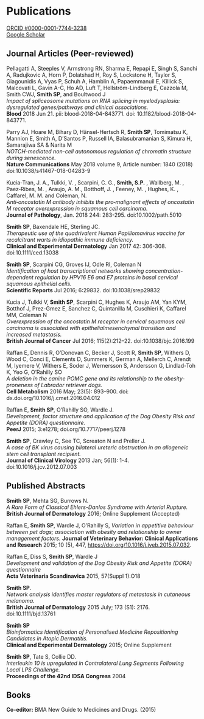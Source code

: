 # Publications

[ORCID #0000-0001-7744-3238](https://orcid.org/0000-0001-7744-3238)<br>
[Google Scholar](https://scholar.google.co.uk/citations?hl=en&user=zhl2S5oAAAAJ)

## Journal Articles (Peer-reviewed) 

Pellagatti A, Steeples V, Armstrong RN, Sharma E, Repapi E, Singh S, Sanchi A, Radujkovic A, Horn P, Dolatshad H, Roy S, Lockstone H, Taylor S, Giagounidis A, Vyas P, Schuh A, Hamblin A, Papaemmanuil E, Killick S, Malcovati L, Gavin A-C, Ho AD, Luft T, Hellström-Lindberg E, Cazzola M, Smith CWJ, **Smith SP**, and Boultwood J <br>
*Impact  of spliceosome mutations on RNA splicing in myelodysplasia: dysregulated genes/pathways and clinical associations.* <br>
**Blood** 2018 Jun 21. pii: blood-2018-04-843771. doi: 10.1182/blood-2018-04-843771. 

Parry AJ, Hoare M, Bihary D, Hänsel-Hertsch R, **Smith SP**, Tomimatsu K, Mannion E, Smith A, D’Santos P, Russell IA, Balasubramanian S, Kimura H, Samarajiwa SA & Narita M <br>
*NOTCH-mediated non-cell autonomous regulation of chromatin structure during senescence.* <br>
**Nature Communications** May 2018 volume 9, Article number: 1840 (2018) doi:10.1038/s41467-018-04283-9

Kucia‐Tran, J. A., Tulkki, V. , Scarpini, C. G., **Smith, S.P.** , Wallberg, M. , Paez‐Ribes, M. , Araujo, A. M., Botthoff, J. , Feeney, M. , Hughes, K. , Caffarel, M. M. and Coleman, N.  <br>
*Anti‐oncostatin M antibody inhibits the pro‐malignant effects of oncostatin M receptor overexpression in squamous cell carcinoma.* <br>
**Journal of Pathology**, Jan. 2018 244: 283-295. doi:10.1002/path.5010

**Smith SP**, Baxendale HE, Sterling JC. <br>
*Therapeutic use of the quadrivalent Human Papillomavirus vaccine for recalcitrant warts in idiopathic immune deficiency.* <br>
**Clinical and Experimental Dermatology** Jan 2017 42: 306-308. doi:10.1111/ced.13038

**Smith SP**, Scarpini CG, Groves IJ, Odle RI, Coleman N <br>
*Identification of host transcriptional networks showing concentration-dependent regulation by HPV16 E6 and E7 proteins in basal cervical squamous epithelial cells.* <br>
**Scientific Reports** Jul 2016; 6:29832. doi:10.1038/srep29832 

Kucia J, Tulkki V, **Smith SP**, Scarpini C, Hughes K, Araujo AM, Yan KYM, Botthof J, Prez-Gmez E, Sanchez C, Quintanilla M, Cuschieri K, Caffarel MM, Coleman N <br>
*Overexpression of the oncostatin M receptor in cervical squamous cell carcinoma is associated with epithelialmesenchymal transition and increased metastasis.* <br>
**British Journal of Cancer** Jul 2016; 115(2):212–22. doi:10.1038/bjc.2016.199 

Raffan E, Dennis R, O’Donovan C, Becker J, Scott R, **Smith SP**, Withers D, Wood C, Conci E, Clements D, Summers K, German A, Mellerch C, Arendt M, Iyemere V, Withers E, Soder J, Wernersson S, Andersson G, Lindlad-Toh K, Yeo G, O’Rahilly SO <br>
*A deletion in the canine POMC gene and its relationship to the obesity-proneness of Labrador retriever dogs.* <br>
**Cell Metabolism** 2016 May; 23(5): 893–900. doi: dx.doi.org/10.1016/j.cmet.2016.04.012 

Raffan E, **Smith SP**, O’Rahilly SO, Wardle J. <br>
*Development, factor structure and application of the Dog Obesity Risk and Appetite (DORA) questionnaire.* <br>
**PeerJ** 2015; 3:e1278; doi.org/10.7717/peerj.1278 

**Smith SP**, Crawley C, See TC, Screaton N and Preller J. <br>
*A case of BK virus causing bilateral ureteric obstruction in an allogeneic stem cell transplant recipient.* <br>
**Journal of Clinical Virology** 2013 Jan; 56(1): 1-4. doi:10.1016/j.jcv.2012.07.003

## Published Abstracts 

**Smith SP**, Mehta SG, Burrows N. <br>
*A Rare Form of Classical Ehlers-Danlos Syndrome with Arterial Rupture.* <br>
**British Journal of Dermatology** 2016; Online Supplement (Accepted) 

Raffan E, **Smith SP**, Wardle J, O’Rahilly S,
*Variation in appetitive behaviour between pet dogs; association with obesity and relationship to owner management factors.*
**Journal of Veterinary Behavior: Clinical Applications and Research** 2015; 10 (5), 447, https://doi.org/10.1016/j.jveb.2015.07.032.

Raffan E, Diss S, **Smith SP**, Wardle J <br>
*Development and validation of the Dog Obesity Risk and Appetite (DORA) questionnaire* <br>
**Acta Veterinaria Scandinavica** 2015, 57(Suppl 1):O18 

**Smith SP**. <br>
*Network analysis identifies master regulators of metastasis in cutaneous melanoma.*<br> 
**British Journal of Dermatology** 2015 July; 173 (S1): 2176. doi:10.1111/bjd.13761 

**Smith SP** <br>
*Bioinformatics Identification of Personalised Medicine Repositioning Candidates in Atopic Dermatitis.* <br>
**Clinical and Experimental Dermatology** 2015; Online Supplement 

**Smith SP**, Tate S, Collie DD. <br>
*Interleukin 10 is upregulated in Contralateral Lung Segments Following Local LPS Challenge.* <br>
**Proceedings of the 42nd IDSA Congress** 2004

## Books 

**Co-editor:** BMA New Guide to Medicines and Drugs. (2015)
